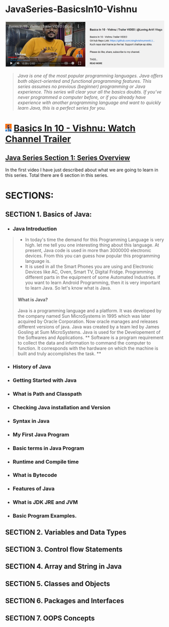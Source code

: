 # JavaSeries-BasicsIn10-Vishnu
<img src="https://github.com/singhvishnumnnit/JavaSeries-BasicsIn10-Vishnu/blob/main/channelFeature.png" alt="channelFeatureLogo" length="" width=""/> [](https://www.youtube.com/watch?v=tR6j-qrwdho&t=17s) 

> _Java is one of the most popular programming languages. Java offers both object-oriented and functional programming features. This series assumes no previous (beginner) programming or Java experience. This series will clear your all the basics doubts. If you’ve never programmed a computer before, or if you already have experience with another programming language and want to quickly learn Java, this is a perfect series for you._

# <img src="https://github.com/singhvishnumnnit/JavaSeries-BasicsIn10-Vishnu/blob/main/1.jpg" alt="vishnuPic" width="20"/> [Basics In 10 - Vishnu: Watch Channel Trailer](https://www.youtube.com/watch?v=tR6j-qrwdho&t=17s) 


## [Java Series Section 1: Series Overview](https://www.youtube.com/watch?v=fhkK7Rbd07o)
In the first video I have just described about what we are going to learn in this series. Total there are 6 section in this series.

# SECTIONS:
## SECTION 1. Basics of Java:
* ### Java Introduction
> * In today's time the demand for this Programming Language is very high. let me tell you one interesting thing about this language. At present, Java code is used in more than 3000000 electronic devices. From this you can guess how popular this programming language is.
> * It is used in all the Smart Phones you are using and Electronic Devices like AC, Oven, Smart TV, Digital Fridge. Programming different parts in the equipment of some Automated Industries. If you want to learn Android Programming, then it is very important to learn Java. So let's know what is Java.
> #### What is Java?
> Java is a programming language and a platform. It was developed by the company named Sun MicroSystems in 1995 which was later acquired by Oracle Corporation. Now oracle manages and releases different versions of java. Java was created by a team led by James Gosling at Sum MicroSystems.
> Java is used for the Developement of the Softwares and Applications.
> ** Software is a program requirement to collect the data and information to command the computer to function. It corresponds with the hardware on which the machine is built and truly accomplishes the task. **

* ### History of Java
* ### Getting Started with Java
* ### What is Path and Classpath
* ### Checking Java installation and Version
* ### Syntax in Java
* ### My First Java Program
* ### Basic terms in Java Program
* ### Runtime and Compile time
* ### What is Bytecode
* ### Features of Java
* ### What is JDK JRE and JVM
* ### Basic Program Examples.
## SECTION 2. Variables and Data Types
## SECTION 3. Control flow Statements
## SECTION 4. Array and String in Java
## SECTION 5. Classes and Objects
## SECTION 6. Packages and Interfaces
## SECTION 7. OOPS Concepts
